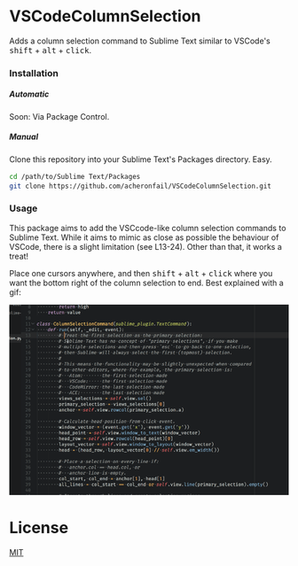 # VSCodeColumnSelection

Adds a column selection command to Sublime Text similar to VSCode's <kbd>shift</kbd> + <kbd>alt</kbd> + <kbd>click</kbd>.

### Installation

##### Automatic

Soon: Via Package Control.

##### Manual

Clone this repository into your Sublime Text's Packages directory. Easy.

```sh
cd /path/to/Sublime Text/Packages
git clone https://github.com/acheronfail/VSCodeColumnSelection.git
```

### Usage

This package aims to add the VSCcode-like column selection commands to Sublime Text. While it aims to mimic as close as possible the behaviour of VSCode, there is a slight limitation (see L13-24). Other than that, it works a treat!

Place one cursors anywhere, and then <kbd>shift</kbd> + <kbd>alt</kbd> + <kbd>click</kbd> where you want the bottom right of the column selection to end. Best explained with a gif:

![example gif](./example.gif)

# License

[MIT](./LICENSE)

